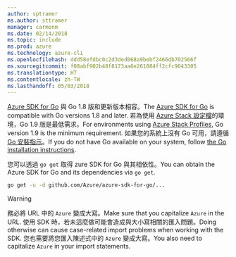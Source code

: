 ```yaml
---
author: sptramer
ms.author: sttramer
manager: carmonm
ms.date: 02/14/2018
ms.topic: include
ms.prod: azure
ms.technology: azure-cli
ms.openlocfilehash: ddd58efdbc0c2d3ded068a9bebf2466db702566f
ms.sourcegitcommit: f08abf902b48f8173aa6e261084ff2cfc9043305
ms.translationtype: HT
ms.contentlocale: zh-TW
ms.lasthandoff: 05/03/2018
---
```

<span data-ttu-id="43af3-101">[Azure SDK for Go](https://github.com/Azure/azure-sdk-for-go) 與 Go 1.8 版和更新版本相容。</span><span class="sxs-lookup"><span data-stu-id="43af3-101">The [Azure SDK for Go](https://github.com/Azure/azure-sdk-for-go) is compatible with Go versions 1.8 and later.</span></span> <span data-ttu-id="43af3-102">若為使用 [Azure Stack 設定檔](https://docs.microsoft.com/en-us/azure/azure-stack/azure-stack-version-profiles)的環境，Go 1.9 版是最低需求。</span><span class="sxs-lookup"><span data-stu-id="43af3-102">For environments using [Azure Stack Profiles](https://docs.microsoft.com/en-us/azure/azure-stack/azure-stack-version-profiles), Go version 1.9 is the minimum requirement.</span></span>
<span data-ttu-id="43af3-103">如果您的系統上沒有 Go 可用，請遵循 [Go 安裝指示](https://golang.org/doc/install)。</span><span class="sxs-lookup"><span data-stu-id="43af3-103">If you do not have Go available on your system, follow [the Go installation instructions](https://golang.org/doc/install).</span></span>

<span data-ttu-id="43af3-104">您可以透過 `go get` 取得 zure SDK for Go 與其相依性。</span><span class="sxs-lookup"><span data-stu-id="43af3-104">You can obtain the Azure SDK for Go and its dependencies via `go get`.</span></span>

```bash
go get -u -d github.com/Azure/azure-sdk-for-go/...
```

> [!WARNING]
> <span data-ttu-id="43af3-105">務必將 URL 中的 `Azure` 變成大寫。</span><span class="sxs-lookup"><span data-stu-id="43af3-105">Make sure that you capitalize `Azure` in the URL.</span></span> <span data-ttu-id="43af3-106">使用 SDK 時，若未這麼做可能會造成與大小寫相關的匯入問題。</span><span class="sxs-lookup"><span data-stu-id="43af3-106">Doing otherwise can cause case-related import problems when working with the SDK.</span></span> <span data-ttu-id="43af3-107">您也需要將您匯入陳述式中的 `Azure` 變成大寫。</span><span class="sxs-lookup"><span data-stu-id="43af3-107">You also need to capitalize `Azure` in your import statements.</span></span>

